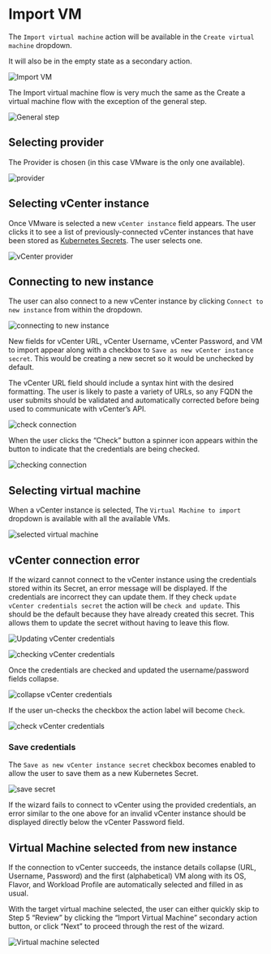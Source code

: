 # Import VM
The `Import virtual machine` action will be available in the `Create virtual machine` dropdown.

It will also be in the empty state as a secondary action.

![Import VM](img/Import-vm.png)

The Import virtual machine flow is very much the same as the Create a virtual machine flow with the exception of the general step.

![General step](img/Step-1-basic-import-0.png)

## Selecting provider 
The Provider is chosen (in this case VMware is the only one available).

![provider](img/Step-1-basic-import-1.png)

## Selecting vCenter instance
Once VMware is selected a new `vCenter instance` field appears. The user clicks it to see a list of previously-connected vCenter instances that have been stored as [Kubernetes Secrets](https://kubernetes.io/docs/concepts/configuration/secret/). The user selects one.

![vCenter provider](img/Step-1-basic-import-2.png)

## Connecting to new instance
The user can also connect to a new vCenter instance by clicking `Connect to new instance` from within the dropdown.

![connecting to new instance](img/Step-1-basic-import-5.png)

New fields for vCenter URL, vCenter Username, vCenter Password, and VM to import appear along with a checkbox to `Save as new vCenter instance secret`. This would be creating a new secret so it would be unchecked by default.

The vCenter URL field should include a syntax hint with the desired formatting. The user is likely to paste a variety of URLs, so any FQDN the user submits should be validated and automatically corrected before being used to communicate with vCenter’s API.

![check connection](img/Step-1-basic-import-6.png)

When the user clicks the “Check” button a spinner icon appears within the button to indicate that the credentials are being checked.

![checking connection](img/Step-1-basic-import-7.png)


## Selecting virtual machine
When a vCenter instance is selected, The `Virtual Machine to import` dropdown is available with all the available VMs.

![selected virtual machine](img/Step-1-basic-import-3.png)

## vCenter connection error
If the wizard cannot connect to the vCenter instance using the credentials stored within its Secret, an error message will be displayed. If the credentials are incorrect they can update them. If they check `update vCenter credentials secret` the action will be `check and update`. This should be the default because they have already created this secret. This allows them to update the secret without having to leave this flow.

![Updating vCenter credentials](img/Step-1-basic-import-4.png)

![checking vCenter credentials](img/Step-1-basic-import-4.2.png)

Once the credentials are checked and updated the username/password fields collapse.

![collapse vCenter credentials](img/Step-1-basic-import-4.3.png)

If the user un-checks the checkbox the action label will become `Check`.

![check vCenter credentials](img/Step-1-basic-import-4.1.png)

### Save credentials 
The `Save as new vCenter instance secret` checkbox becomes enabled to allow the user to save them as a new Kubernetes Secret.

![save secret](img/Step-1-basic-import-7.1.png)

If the wizard fails to connect to vCenter using the provided credentials, an error similar to the one above for an invalid vCenter instance should be displayed directly below the vCenter Password field.


## Virtual Machine selected from new instance
If the connection to vCenter succeeds, the instance details collapse (URL, Username, Password) and the first (alphabetical) VM along with its OS, Flavor, and Workload Profile are automatically selected and filled in as usual. 

With the target virtual machine selected, the user can either quickly skip to Step 5 “Review” by clicking the “Import Virtual Machine” secondary action button, or click “Next” to proceed through the rest of the wizard.

![Virtual machine selected](img/Step-1-basic-import-8.png)
